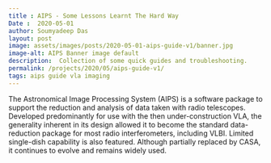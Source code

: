 ```yaml
---
title : AIPS - Some Lessons Learnt The Hard Way
Date :  2020-05-01
author: Soumyadeep Das
layout: post
image: assets/images/posts/2020-05-01-aips-guide-v1/banner.jpg
image-alt: AIPS Banner image default
description:  Collection of some quick guides and troubleshooting.
permalink: /projects/2020/05/aips-guide-v1/
tags: aips guide vla imaging
---
```

 
<!-- Add images to assets/images/posts/2020-05-01-aips-guide-v1 -->
The Astronomical Image Processing System (AIPS) is a software package to support the reduction and analysis of data taken with radio telescopes. Developed predominantly for use with the then under-construction VLA, the generality inherent in its design allowed it to become the standard data-reduction package for most radio interferometers, including VLBI. Limited single-dish capability is also featured. Although partially replaced by CASA, it continues to evolve and remains widely used. 